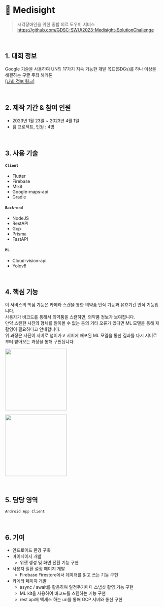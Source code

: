 # :pushpin: Medisight
>시각장애인을 위한 종합 의료 도우미 서비스  
>https://github.com/GDSC-SWU/2023-Medisight-SolutionChallenge  

</br>

## 1. 대회 정보
Google 기술을 사용하여 UN의 17가지 지속 가능한 개발 목표(SDGs)를 하나 이상을 해결하는 구글 주최 해커톤  
[[대회 정보 링크]](https://developers.google.com/community/gdsc-solution-challenge?hl=ko)

</br>

## 2. 제작 기간 & 참여 인원
- 2023년 1월 23일 ~ 2023년 4월 1일
- 팀 프로젝트, 인원 : 4명

</br>

## 3. 사용 기술
#### `Client`
  - Flutter
  - Firebase
  - Mlkit
  - Google-maps-api  
  - Gradle
#### `Back-end`
  - NodeJS
  - RestAPI
  - Gcp
  - Prisma
  - FastAPI  
#### `ML`
  - Cloud-vision-api
  - Yolov8

</br>

## 4. 핵심 기능
이 서비스의 핵심 기능은 카메라 스캔을 통한 의약품 인식 기능과 유효기간 인식 기능입니다.  
사용자가 바코드를 통해서 의약품을 스캔하면, 의약품 정보가 보여집니다.  
만약 스캔한 사진의 형체를 알아볼 수 없는 등의 기타 오류가 있다면 ML 모델을 통해 재촬영이 필요하다고 안내합니다.  
위 과정은 사진이 서버로 넘어가고 서버에 배포된 ML 모델을 통한 결과를 다시 서버로부터 받아오는 과정을 통해 구현됩니다.  
<p><img width="200" src="https://github.com/jeong-1/jeong-1/assets/68230434/87d941fb-3fe3-4349-9348-301b0d56912a"/></p>
<p><img width="200" src="https://github.com/jeong-1/jeong-1/assets/68230434/2e2e7c04-efd3-4178-ac38-efb1d64cacc8"/></p>

</br>

## 5. 담당 영역
  `Android App Client`

</br>

## 6. 기여
- 안드로이드 환경 구축
- 마이페이지 개발
    - 위젯 생성 및 화면 전환 기능 구현
- 사용자 질환 설정 페이지 개발
    - Firebase Firestore에서 데이터를 읽고 쓰는 기능 구현
- 카메라 페이지 개발
    - async / await를 활용하여 일정주기마다 스냅샷 촬영 기능 구현
    - ML kit을 사용하여 바코드를 스캔하는 기능 구현
    - rest api에 액세스 하는 uri를 통해 GCP 서버와 통신 구현
